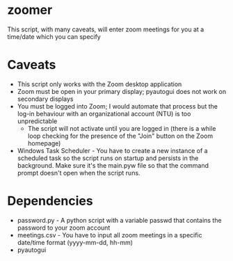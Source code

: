 # zoomer
This script, with many caveats, will enter zoom meetings for you at a time/date which you can specify

# Caveats
- This script only works with the Zoom desktop application
- Zoom must be open in your primary display; pyautogui does not work on secondary displays
- You must be logged into Zoom; I would automate that process but the log-in behaviour with an organizational account (NTU) is too unpredictable
  - The script will not activate until you are logged in (there is a while loop checking for the presence of the "Join" button on the Zoom homepage)
- Windows Task Scheduler - You have to create a new instance of a scheduled task so the script runs on startup and persists in the background. Make sure it's the main.pyw file so that the command prompt doesn't open when the script runs.

# Dependencies
- password.py - A python script with a variable passwd that contains the password to your zoom account
- meetings.csv - You have to input all zoom meetings in a specific date/time format (yyyy-mm-dd, hh-mm)
- pyautogui

